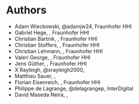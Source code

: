 # Authors

* Adam Wieckowski, @adamjw24, Fraunhofer HHI
* Gabriel Hege, , Fraunhofer HHI
* Christian Bartnik, , Fraunhofer HHI
* Christian Stoffers, , Fraunhofer HHI
* Christian Lehmann, , Fraunhofer HHI
* Valeri George, , Fraunhofer HHI
* Jens Güther, , Fraunhofer HHI
* X Rayleigh, @xrayleigh2000,
* Matthieu Sauer, ,
* Florian Eisenreich, , Fraunhofer HHI
* Philippe de Lagrange, @delagrangep, InterDigital
* David Maseda Neira, ,
